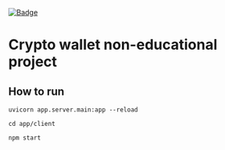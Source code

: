[![Badge](https://github.com/TimWHitee/MicroWallet/actions/workflows/python_tests.yml/badge.svg)](https://github.com/TimWHitee/MicroWallet/actions/workflows/python_tests.yml)
# Crypto wallet non-educational project


## How to run
``` 
uvicorn app.server.main:app --reload
```

```
cd app/client
```

```
npm start
```